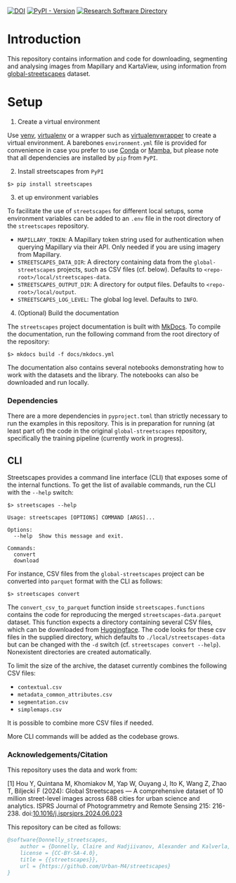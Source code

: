 [![DOI](https://zenodo.org/badge/DOI/10.5281/zenodo.14283584.svg)](https://doi.org/10.5281/zenodo.14283533)
[![PyPI - Version](https://img.shields.io/pypi/v/streetscapes)](https://pypi.org/project/streetscapes/)
[![Research Software Directory](https://img.shields.io/badge/RSD-streetscapes-00a3e3)
](https://research-software-directory.org/software/streetscapes)

# Introduction
This repository contains information and code for downloading, segmenting and analysing images from Mapillary and KartaView, using information from [global-streetscapes](https://github.com/ualsg/global-streetscapes/tree/main) dataset.

# Setup
1. Create a virtual environment

Use [venv](https://docs.python.org/3/library/venv.html), [virtualenv](https://virtualenv.pypa.io/en/stable/) or a wrapper such as [virtualenvwrapper](https://virtualenvwrapper.readthedocs.io/en/latest/) to create a virtual environment. A barebones `environment.yml` file is provided for convenience in case you prefer to use [Conda](https://anaconda.org/) or [Mamba](https://mamba.readthedocs.io/en/latest/installation/mamba-installation.html), but please note that all dependencies are installed by `pip` from `PyPI`.

2. Install streetscapes from `PyPI`

```shell
$> pip install streetscapes
```

3. et up environment variables

To facilitate the use of `streetscapes` for different local setups, some environment variables can be added to an `.env` file in the root directory of the `streetscapes` repository.

- `MAPILLARY_TOKEN`: A Mapillary token string used for authentication when querying Mapillary via their API. Only needed if you are using imagery from Mapillary.
- `STREETSCAPES_DATA_DIR`: A directory containing data from the `global-streetscapes` projects, such as CSV files (cf. below). Defaults to `<repo-root>/local/streetscapes-data`.
- `STREETSCAPES_OUTPUT_DIR`: A directory for output files. Defaults to `<repo-root>/local/output`.
- `STREETSCAPES_LOG_LEVEL`: The global log level. Defaults to `INFO`.

4. (Optional) Build the documentation

The `streetscapes` project documentation is built with [MkDocs](https://www.mkdocs.org/). To compile the documentation, run the following command from the root directory of the repository:

```shell
$> mkdocs build -f docs/mkdocs.yml
```

The documentation also contains several notebooks demonstrating how to work with the datasets and the library. The notebooks can also be downloaded and run locally.

### Dependencies
There are a more dependencies in `pyproject.toml` than strictly necessary to run the examples in this repository. This is in preparation for running (at least part of) the code in the original `global-streetscapes` repository, specifically the training pipeline (currently work in progress).

## CLI
Streetscapes provides a command line interface (CLI) that exposes some of the internal functions. To get the list of available commands, run the CLI with the `--help` switch:

```shell
$> streetscapes --help

Usage: streetscapes [OPTIONS] COMMAND [ARGS]...

Options:
  --help  Show this message and exit.

Commands:
  convert
  download
```

For instance, CSV files from the `global-streetscapes` project can be converted into `parquet` format with the CLI as follows:

```shell
$> streetscapes convert
```

The `convert_csv_to_parquet` function inside `streetscapes.functions` contains the code for reproducing the merged `streetscapes-data.parquet` dataset. This function expects a directory  containing several CSV files, which can be downloaded from [Huggingface](https://huggingface.co/datasets/NUS-UAL/global-streetscapes/tree/main/data). The code looks for these csv files in the supplied directory, which defaults to `./local/streetscapes-data` but can be changed with the `-d` switch (cf. `streetscapes convert --help`). Nonexistent directories are created automatically.

To limit the size of the archive, the dataset currently combines the following CSV files:

- `contextual.csv`
- `metadata_common_attributes.csv`
- `segmentation.csv`
- `simplemaps.csv`

It is possible to combine more CSV files if needed.

More CLI commands will be added as the codebase grows.

### Acknowledgements/Citation
This repository uses the data and work from:

[1] Hou Y, Quintana M, Khomiakov M, Yap W, Ouyang J, Ito K, Wang Z, Zhao T, Biljecki F (2024): Global Streetscapes — A comprehensive dataset of 10 million street-level images across 688 cities for urban science and analytics. ISPRS Journal of Photogrammetry and Remote Sensing 215: 216-238. doi:[10.1016/j.isprsjprs.2024.06.023](https://doi.org/10.1016/j.isprsjprs.2024.06.023)

This repository can be cited as follows:

```bibtex
@software{Donnelly_streetscapes,
    author = {Donnelly, Claire and Hadjiivanov, Alexander and Kalverla, Peter},
    license = {CC-BY-SA-4.0},
    title = {{streetscapes}},
    url = {https://github.com/Urban-M4/streetscapes}
}
```
